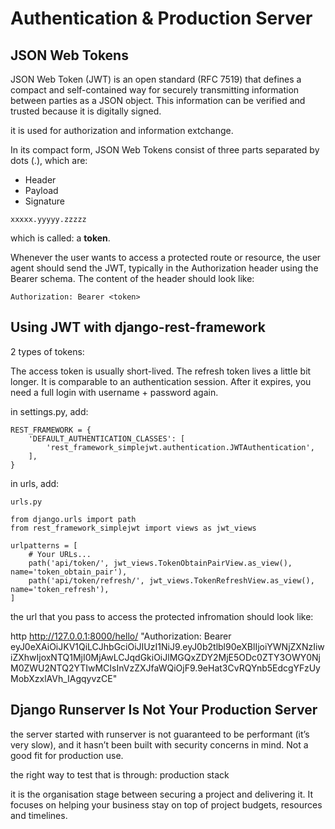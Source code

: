 # Authentication & Production Server 

## JSON Web Tokens 

JSON Web Token (JWT) is an open standard (RFC 7519) that defines a compact and self-contained way for securely transmitting information between parties as a JSON object. This information can be verified and trusted because it is digitally signed.

it is used for authorization and information extchange.

In its compact form, JSON Web Tokens consist of three parts separated by dots (.), which are:

- Header
- Payload
- Signature

```xxxxx.yyyyy.zzzzz```

which is called:  a **token**.

Whenever the user wants to access a protected route or resource, the user agent should send the JWT, typically in the Authorization header using the Bearer schema. The content of the header should look like:

```Authorization: Bearer <token>```

## Using JWT with django-rest-framework

2 types of tokens:

The access token is usually short-lived.
The refresh token lives a little bit longer. It is comparable to an authentication session. After it expires, you need a full login with username + password again.

in settings.py, add: 
```
REST_FRAMEWORK = {
    'DEFAULT_AUTHENTICATION_CLASSES': [
        'rest_framework_simplejwt.authentication.JWTAuthentication',
    ],
}
```

in urls, add:

```
urls.py

from django.urls import path
from rest_framework_simplejwt import views as jwt_views

urlpatterns = [
    # Your URLs...
    path('api/token/', jwt_views.TokenObtainPairView.as_view(), name='token_obtain_pair'),
    path('api/token/refresh/', jwt_views.TokenRefreshView.as_view(), name='token_refresh'),
]
```
the url that you pass to access the protected infromation should look like:

http http://127.0.0.1:8000/hello/ "Authorization: Bearer eyJ0eXAiOiJKV1QiLCJhbGciOiJIUzI1NiJ9.eyJ0b2tlbl90eXBlIjoiYWNjZXNzIiwiZXhwIjoxNTQ1MjI0MjAwLCJqdGkiOiJlMGQxZDY2MjE5ODc0ZTY3OWY0NjM0ZWU2NTQ2YTIwMCIsInVzZXJfaWQiOjF9.9eHat3CvRQYnb5EdcgYFzUyMobXzxlAVh_IAgqyvzCE"

## Django Runserver Is Not Your Production Server

the server started with runserver is not guaranteed to be performant (it’s very slow), and it hasn’t been built with security concerns in mind. Not a good fit for production use.

the right way to test that is through: production stack

it is the organisation stage between securing a project and delivering it. It focuses on helping your business stay on top of project budgets, resources and timelines.
